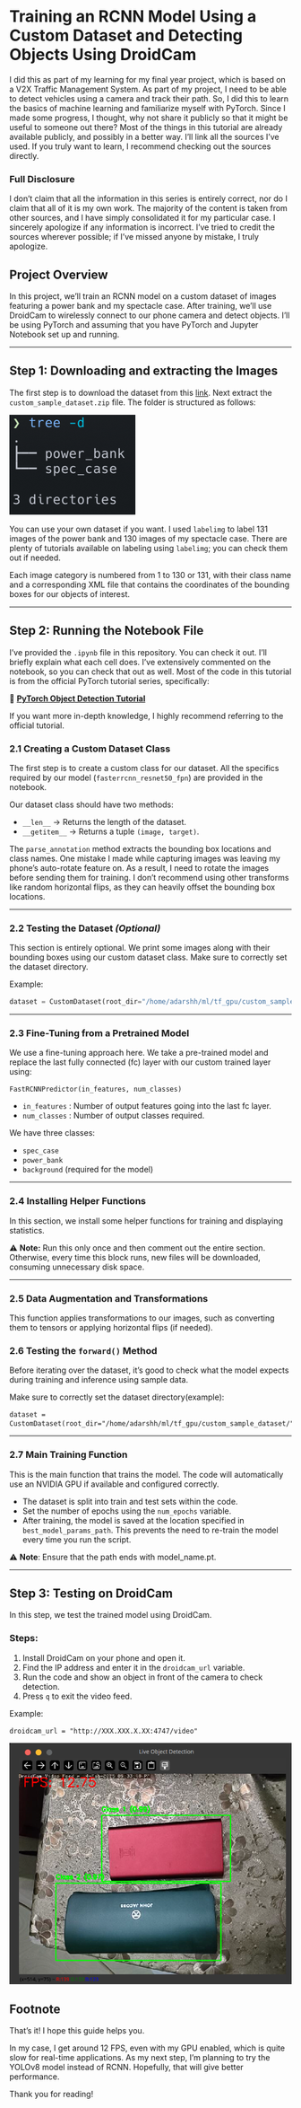 # Training an RCNN Model Using a Custom Dataset and Detecting Objects Using DroidCam  

I did this as part of my learning for my final year project, which is based on a V2X Traffic Management System. As part of my project, I need to be able to detect vehicles using a camera and track their path. So, I did this to learn the basics of machine learning and familiarize myself with PyTorch. Since I made some progress, I thought, why not share it publicly so that it might be useful to someone out there? Most of the things in this tutorial are already available publicly, and possibly in a better way. I’ll link all the sources I’ve used. If you truly want to learn, I recommend checking out the sources directly.  

### Full Disclosure  
I don’t claim that all the information in this series is entirely correct, nor do I claim that all of it is my own work. The majority of the content is taken from other sources, and I have simply consolidated it for my particular case. I sincerely apologize if any information is incorrect. I’ve tried to credit the sources wherever possible; if I’ve missed anyone by mistake, I truly apologize.  

## Project Overview  
In this project, we’ll train an RCNN model on a custom dataset of images featuring a power bank and my spectacle case. After training, we’ll use DroidCam to wirelessly connect to our phone camera and detect objects. I’ll be using PyTorch and assuming that you have PyTorch and Jupyter Notebook set up and running.  

---

## Step 1: Downloading and extracting the Images  
The first step is to download the dataset from this [link](https://drive.google.com/file/d/1OIvEIFwkrTDZkjfE-0tlxPGKdaYfgp_W/view?usp=drive_link). Next extract the `custom_sample_dataset.zip` file. The folder is structured as follows:  


![Directory Structure](https://github.com/adarsh-h-007/RCNN-DroidCam-Object-Detection/blob/main/Directory%20Structure.png)

You can use your own dataset if you want. I used `labelimg` to label 131 images of the power bank and 130 images of my spectacle case. There are plenty of tutorials available on labeling using `labelimg`; you can check them out if needed.  

Each image category is numbered from 1 to 130 or 131, with their class name and a corresponding XML file that contains the coordinates of the bounding boxes for our objects of interest.  

---

## Step 2: Running the Notebook File  
I’ve provided the `.ipynb` file in this repository. You can check it out. I’ll briefly explain what each cell does. I’ve extensively commented on the notebook, so you can check that out as well. Most of the code in this tutorial is from the official PyTorch tutorial series, specifically:  

🔗 **[PyTorch Object Detection Tutorial](https://pytorch.org/tutorials/intermediate/torchvision_tutorial.html)**  

If you want more in-depth knowledge, I highly recommend referring to the official tutorial.  

### 2.1 Creating a Custom Dataset Class  
The first step is to create a custom class for our dataset. All the specifics required by our model (`fasterrcnn_resnet50_fpn`) are provided in the notebook.  

Our dataset class should have two methods:  
- `__len__` → Returns the length of the dataset.  
- `__getitem__` → Returns a tuple `(image, target)`.  

The `parse_annotation` method extracts the bounding box locations and class names. One mistake I made while capturing images was leaving my phone’s auto-rotate feature on. As a result, I need to rotate the images before sending them for training. I don’t recommend using other transforms like random horizontal flips, as they can heavily offset the bounding box locations.  

---

### 2.2 Testing the Dataset _(Optional)_  
This section is entirely optional. We print some images along with their bounding boxes using our custom dataset class. Make sure to correctly set the dataset directory.  

Example:  
```python
dataset = CustomDataset(root_dir="/home/adarshh/ml/tf_gpu/custom_sample_dataset/")
```
---
### 2.3 Fine-Tuning from a Pretrained Model
We use a fine-tuning approach here. We take a pre-trained model and replace the last fully connected (fc) layer with our custom trained layer using:
```
FastRCNNPredictor(in_features, num_classes)
```
- `in_features` : Number of output features going into the last fc layer.
- `num_classes` : Number of output classes required.

We have three classes:
- `spec_case`
- `power_bank`
- `background` (required for the model)
---
### 2.4 Installing Helper Functions
In this section, we install some helper functions for training and displaying statistics.

⚠ **Note:** Run this only once and then comment out the entire section. Otherwise, every time this block runs, new files will be downloaded, consuming unnecessary disk space.

---
### 2.5 Data Augmentation and Transformations
This function applies transformations to our images, such as converting them to tensors or applying horizontal flips (if needed).

### 2.6 Testing the `forward()` Method
Before iterating over the dataset, it’s good to check what the model expects during training and inference using sample data.

Make sure to correctly set the dataset directory(example):
```
dataset = CustomDataset(root_dir="/home/adarshh/ml/tf_gpu/custom_sample_dataset/")

```
---
### 2.7 Main Training Function
This is the main function that trains the model. The code will automatically use an NVIDIA GPU if available and configured correctly.
- The dataset is split into train and test sets within the code.
- Set the number of epochs using the `num_epochs` variable.
- After training, the model is saved at the location specified in `best_model_params_path`. This prevents the need to re-train the model every time you run the script.

⚠ **Note**: Ensure that the path ends with model_name.pt. 

---

## Step 3: Testing on DroidCam
In this step, we test the trained model using DroidCam.

### Steps:
1. Install DroidCam on your phone and open it.
2. Find the IP address and enter it in the `droidcam_url` variable.
3. Run the code and show an object in front of the camera to check detection.
4. Press `q` to exit the video feed.

Example:
```
droidcam_url = "http://XXX.XXX.X.XX:4747/video"
```
![Result](https://github.com/adarsh-h-007/RCNN-DroidCam-Object-Detection/blob/main/Result.png)
## Footnote
That’s it! I hope this guide helps you.

In my case, I get around 12 FPS, even with my GPU enabled, which is quite slow for real-time applications. As my next step, I’m planning to try the YOLOv8 model instead of RCNN. Hopefully, that will give better performance.

Thank you for reading!
